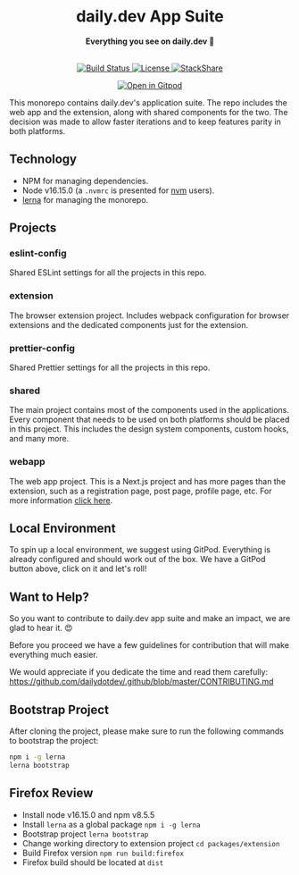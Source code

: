 <div align="center">
  <h1>daily.dev App Suite</h1>
  <strong>Everything you see on daily.dev 👀</strong>
</div>
<br>
<p align="center">
  <a href="https://circleci.com/gh/dailydotdev/apps">
    <img src="https://img.shields.io/circleci/build/github/dailydotdev/apps/master.svg" alt="Build Status">
  </a>
  <a href="https://github.com/dailydotdev/apps/blob/master/LICENSE">
    <img src="https://img.shields.io/github/license/dailydotdev/apps.svg" alt="License">
  </a>
  <a href="https://stackshare.io/daily/daily">
    <img src="http://img.shields.io/badge/tech-stack-0690fa.svg?style=flat" alt="StackShare">
  </a>
</p>

<p align="center">
  <a href="https://gitpod.io/#https://github.com/dailydotdev/apps/">
    <img src="https://gitpod.io/button/open-in-gitpod.svg" alt="Open in Gitpod">
  </a>
</p>

This monorepo contains daily.dev's application suite. The repo includes the web app and the extension, along with shared components for the two.
The decision was made to allow faster iterations and to keep features parity in both platforms.

## Technology

* NPM for managing dependencies.
* Node v16.15.0 (a `.nvmrc` is presented for [nvm](https://github.com/nvm-sh/nvm) users).
* [lerna](https://github.com/lerna/lerna) for managing the monorepo.

## Projects

### eslint-config

Shared ESLint settings for all the projects in this repo.

### extension

The browser extension project. Includes webpack configuration for browser extensions and the dedicated components just for the extension.

### prettier-config

Shared Prettier settings for all the projects in this repo.

### shared

The main project contains most of the components used in the applications. Every component that needs to be used on both platforms should be placed in this project. This includes the design system components, custom hooks, and many more.

### webapp

The web app project. This is a Next.js project and has more pages than the extension, such as a registration page, post page, profile page, etc. For more information [click here](https://github.com/dailydotdev/apps/tree/master/packages/webapp).

## Local Environment

To spin up a local environment, we suggest using GitPod. Everything is already configured and should work out of the box.
We have a GitPod button above, click on it and let's roll!

## Want to Help?

So you want to contribute to daily.dev app suite and make an impact, we are glad to hear it. :heart_eyes:

Before you proceed we have a few guidelines for contribution that will make everything much easier.

We would appreciate if you dedicate the time and read them carefully:
https://github.com/dailydotdev/.github/blob/master/CONTRIBUTING.md

## Bootstrap Project

After cloning the project, please make sure to run the following commands to bootstrap the project:

```bash
npm i -g lerna
lerna bootstrap
```

## Firefox Review

* Install node v16.15.0 and npm v8.5.5
* Install `lerna` as a global package `npm i -g lerna` 
* Bootstrap project `lerna bootstrap`
* Change working directory to extension project `cd packages/extension`
* Build Firefox version `npm run build:firefox`
* Firefox build should be located at `dist`
